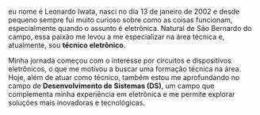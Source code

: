 eu nome é Leonardo Iwata, nasci no dia 13 de janeiro de 2002 e desde pequeno sempre fui muito curioso sobre como as coisas funcionam, especialmente quando o assunto é eletrônica. Natural de São Bernardo do campo, essa paixão me levou a me especializar na área técnica e, atualmente, sou **técnico eletrônico**.

Minha jornada começou com o interesse por circuitos e dispositivos eletrônicos, o que me motivou a buscar uma formação técnica na área. Hoje, além de atuar como técnico, também estou me aprofundando no campo de **Desenvolvimento de Sistemas (DS)**, um campo que complementa minha experiência em eletrônica e me permite explorar soluções mais inovadoras e tecnológicas.
